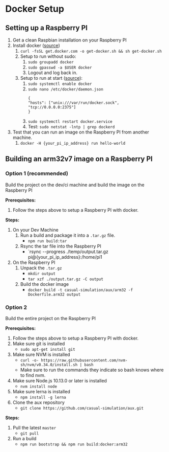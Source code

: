 # Docker Setup

## Setting up a Raspberry PI

1. Get a clean Raspbian installation on your Raspberry PI
2. Install docker ([source](https://medium.freecodecamp.org/the-easy-way-to-set-up-docker-on-a-raspberry-pi-7d24ced073ef))
    1. `curl -fsSL get.docker.com -o get-docker.sh && sh get-docker.sh`
    2. Setup to run without sudo:
        1. `sudo groupadd docker`
        2. `sudo gpasswd -a $USER docker`
        3. Logout and log back in.
    3. Setup to run at start ([source](https://docs.docker.com/install/linux/linux-postinstall/#configure-docker-to-start-on-boot)):
        1. `sudo systemctl enable docker`
        2. `sudo nano /etc/docker/daemon.json`
            ```
            {
            "hosts": ["unix:///var/run/docker.sock", "tcp://0.0.0.0:2375"]
            }
            ```
        3. `sudo systemctl restart docker.service`
        4. Test: `sudo netstat -lntp | grep dockerd`
3. Test that you can run an image on the Raspberry PI from another machine.
    1. `docker -H {your_pi_ip_address} run hello-world`

## Building an arm32v7 image on a Raspberry PI

### Option 1 (recommended)

Build the project on the dev/ci machine and build the image on the Raspberry PI

**Prerequisites:**

1. Follow the steps above to setup a Raspberry PI with docker.

**Steps:**

1. On your Dev Machine
    1. Run a build and package it into a `.tar.gz` file.
        - `npm run build:tar`
    2. Rsync the tar file into the Raspberry PI
        - `rsync --progress ./temp/output.tar.gz pi@{your_pi_ip_address}:/home/pi1
1. On the Raspberry PI
    1. Unpack the `.tar.gz`
        - `mkdir output`
        - `tar xzf ./output.tar.gz -C output`
    2. Build the docker image
        - `docker build -t casual-simulation/aux/arm32 -f Dockerfile.arm32 output`

### Option 2

Build the entire project on the Raspberry PI

**Prerequisites:**

1. Follow the steps above to setup a Raspberry PI with docker.
2. Make sure git is installed
    - `sudo apt-get install git`
3. Make sure NVM is installed
    - `curl -o- https://raw.githubusercontent.com/nvm-sh/nvm/v0.34.0/install.sh | bash`
    - Make sure to run the commands they indicate so bash knows where to find nvm.
4. Make sure Node.js 10.13.0 or later is installed
    - `nvm install node`
5. Make sure lerna is installed
    - `npm install -g lerna`
6. Clone the aux repository
    - `git clone https://github.com/casual-simulation/aux.git`

**Steps:**

1. Pull the latest `master`
    - `git pull`
2. Run a build
    - `npm run bootstrap && npm run build:docker:arm32`
